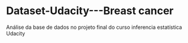 # Dataset-Udacity---Breast cancer
Análise da base de dados no projeto final do curso inferencia estatística Udacity

